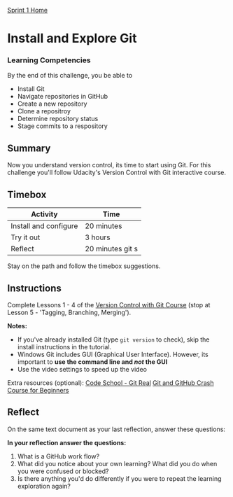 [Sprint 1 Home](README.md) 

# Install and Explore Git 

### Learning Competencies
By the end of this challenge, you be able to 

- Install Git
- Navigate repositories in GitHub
- Create a new repository 
- Clone a repositroy     
- Determine repository status
- Stage commits to a respository

## Summary
Now you understand version control, its time to start using Git. For this challenge you'll follow Udacity's Version Control with Git interactive course. 

## Timebox

Activity | Time|
------------|----------|
Install and configure | 20 minutes
Try it out | 3 hours 
Reflect | 20 minutes git s

Stay on the path and follow the timebox suggestions. 

## Instructions 

Complete Lessons 1 - 4 of the [Version Control with Git Course](https://www.udacity.com/course/version-control-with-git--ud123) (stop at Lesson 5 - 'Tagging, Branching, Merging'). 

__Notes:__  
- If you've already installed Git (type `git version` to check), skip the install instructions in the tutorial. 
- Windows Git includes GUI (Graphical User Interface). However, its important to __use the command line and _not_ the GUI__
- Use the video settings to speed up the video 

Extra resources (optional): 
[Code School - Git Real](https://app.pluralsight.com/player?name=6eec00f4-f910-4efc-9698-936948026502&mode=live&clip=0&course=code-school-git-real&author=gregg-pollack)
[Git and GitHub Crash Course for Beginners](https://www.youtube.com/watch?v=SWYqp7iY_Tc)


## Reflect

On the same text document as your last reflection, answer these questions: 

__In your reflection answer the questions:__
1. What is a GitHub work flow?  
2. What did you notice about your own learning? What did you do when you were confused or blocked? 
3. Is there anything you'd do differently if you were to repeat the learning exploration again? 


